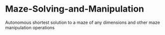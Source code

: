 # Maze-Solving-and-Manipulation
Autonomous shortest solution to a maze of any dimensions and other maze manipulation operations
